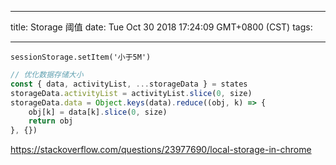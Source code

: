 
---
title: Storage 阈值
date: Tue Oct 30 2018 17:24:09 GMT+0800 (CST)
tags:

---

```
sessionStorage.setItem('小于5M')
```

```js
// 优化数据存储大小
const { data, activityList, ...storageData } = states
storageData.activityList = activityList.slice(0, size)
storageData.data = Object.keys(data).reduce((obj, k) => {
    obj[k] = data[k].slice(0, size)
    return obj
}, {})
```

https://stackoverflow.com/questions/23977690/local-storage-in-chrome